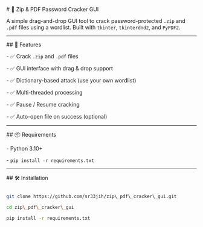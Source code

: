 \# 🔐 Zip \& PDF Password Cracker GUI



A simple drag-and-drop GUI tool to crack password-protected `.zip` and `.pdf` files using a wordlist. Built with `tkinter`, `tkinterdnd2`, and `PyPDF2`.



---



\## 🚀 Features



\- ✅ Crack `.zip` and `.pdf` files

\- ✅ GUI interface with drag \& drop support

\- ✅ Dictionary-based attack (use your own wordlist)

\- ✅ Multi-threaded processing

\- ✅ Pause / Resume cracking

\- ✅ Auto-open file on success (optional)



---



\## 📦 Requirements



\- Python 3.10+

\- `pip install -r requirements.txt`



---



\## 🛠️ Installation



```bash

git clone https://github.com/sr33jih/zip\_pdf\_cracker\_gui.git

cd zip\_pdf\_cracker\_gui

pip install -r requirements.txt



